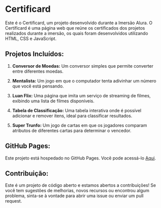 # Certificard

Este é o Certificard, um projeto desenvolvido durante a Imersão Alura. O Certificard é uma página web que reúne os certificados dos projetos realizados durante a imersão, os quais foram desenvolvidos utilizando HTML, CSS e JavaScript.

## Projetos Incluídos:

1. **Conversor de Moedas:** Um conversor simples que permite converter entre diferentes moedas.

2. **Mentalista:** Um jogo em que o computador tenta adivinhar um número que você está pensando.

3. **Luan Flix:** Uma página que imita um serviço de streaming de filmes, exibindo uma lista de filmes disponíveis.

4. **Tabela de Classificação:** Uma tabela interativa onde é possível adicionar e remover itens, ideal para classificar resultados.

5. **Super Trunfo:** Um jogo de cartas em que os jogadores comparam atributos de diferentes cartas para determinar o vencedor.

##

## GitHub Pages:

Este projeto está hospedado no GitHub Pages. Você pode acessá-lo [Aqui](https://luansant1993.github.io/CertifiCard/).

## Contribuição:

Este é um projeto de código aberto e estamos abertos a contribuições! Se você tem sugestões de melhorias, novos recursos ou encontrou algum problema, sinta-se à vontade para abrir uma issue ou enviar um pull request.


